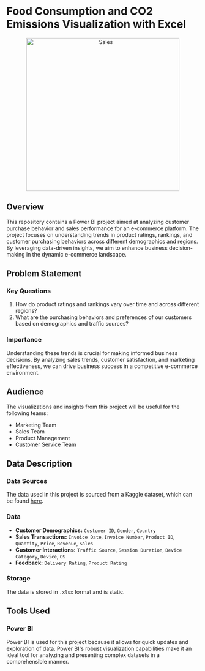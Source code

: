 # Food Consumption and CO2 Emissions Visualization with Excel
<p align="center">
  <img src="(https://i.pinimg.com/originals/8e/76/4c/8e764c45640d96a461d67b193c772cb8.jpg)" alt="Sales" width="400">
</p>


## Overview

This repository contains a Power BI project aimed at analyzing customer purchase behavior and sales performance for an e-commerce platform. The project focuses on understanding trends in product ratings, rankings, and customer purchasing behaviors across different demographics and regions. By leveraging data-driven insights, we aim to enhance business decision-making in the dynamic e-commerce landscape.

## Problem Statement

### Key Questions
1. How do product ratings and rankings vary over time and across different regions?
2. What are the purchasing behaviors and preferences of our customers based on demographics and traffic sources?

### Importance
Understanding these trends is crucial for making informed business decisions. By analyzing sales trends, customer satisfaction, and marketing effectiveness, we can drive business success in a competitive e-commerce environment.

## Audience

The visualizations and insights from this project will be useful for the following teams:
- Marketing Team
- Sales Team
- Product Management
- Customer Service Team

## Data Description

### Data Sources
The data used in this project is sourced from a Kaggle dataset, which can be found [here](https://www.kaggle.com/datasets/virtualschool/e-commerce-dataset/data).

### Data
- **Customer Demographics:** `Customer ID`, `Gender`, `Country`
- **Sales Transactions:** `Invoice Date`, `Invoice Number`, `Product ID`, `Quantity`, `Price`, `Revenue`,  `Sales`
- **Customer Interactions:** `Traffic Source`, `Session Duration`, `Device Category`, `Device`, `OS`
- **Feedback:** `Delivery Rating`, `Product Rating`

### Storage
The data is stored in `.xlsx` format and is static.

## Tools Used

### Power BI
Power BI is used for this project because it allows for quick updates and exploration of data. Power BI's robust visualization capabilities make it an ideal tool for analyzing and presenting complex datasets in a comprehensible manner.



